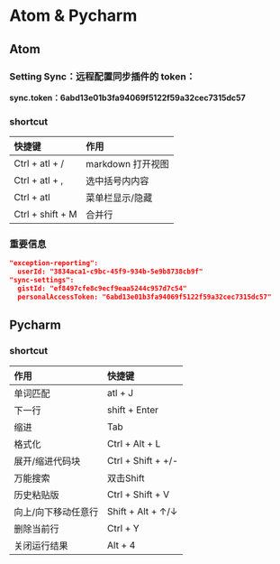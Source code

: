 # Atom & Pycharm

## Atom

### Setting Sync：远程配置同步插件的 token：

**sync.token：6abd13e01b3fa94069f5122f59a32cec7315dc57**

### shortcut

| 快捷键              | 作用            |
| :--------------- | :------------ |
| Ctrl + atl + /   | markdown 打开视图 |
| Ctrl + atl + ,   | 选中括号内内容       |
| Ctrl + atl       | 菜单栏显示/隐藏      |
| Ctrl + shift + M | 合并行           |

### 重要信息

```json
"exception-reporting":
  userId: "3834aca1-c9bc-45f9-934b-5e9b8738cb9f"
"sync-settings":
  gistId: "ef8497cfe8c9ecf9eaa5244c957d7c54"
  personalAccessToken: "6abd13e01b3fa94069f5122f59a32cec7315dc57"
```

## Pycharm

### shortcut

| 作用         | 快捷键                |
| :--------- | :----------------- |
| 单词匹配       | atl + J            |
| 下一行        | shift + Enter      |
| 缩进         | Tab                |
| 格式化        | Ctrl + Alt + L     |
| 展开/缩进代码块   | Ctrl + Shift + +/- |
| 万能搜索       | 双击Shift            |
| 历史粘贴版      | Ctrl + Shift + V   |
| 向上/向下移动任意行 | Shift + Alt + ↑/↓  |
| 删除当前行      | Ctrl + Y           |
| 关闭运行结果     | Alt + 4            |
